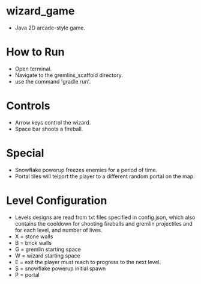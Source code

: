 # wizard_game
- Java 2D arcade-style game.

# How to Run
- Open terminal.
- Navigate to the gremlins_scaffold directory.
- use the command 'gradle run'.

# Controls
- Arrow keys control the wizard.
- Space bar shoots a fireball.

# Special
- Snowflake powerup freezes enemies for a period of time.
- Portal tiles will telport the player to a different random portal on the map.

# Level Configuration
- Levels designs are read from txt files specified in config.json, which also contains the cooldown for shooting fireballs and gremlin projectiles and for each level, and number of lives.
- X = stone walls
- B = brick walls
- G = gremlin starting space
- W = wizard starting space
- E = exit the player must reach to progress to the next level.
- S = snowflake powerup initial spawn
- P = portal